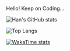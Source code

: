 Hello! Keep on Coding...

![Han's GitHub stats](https://github-readme-stats-2gcd-liuhanalice.vercel.app/api?username=liuhanalice&theme=vue&show_icons=true&count_private=true)

![Top Langs](https://github-readme-stats-2gcd-liuhanalice.vercel.app/api/top-langs/?username=liuhanalice&theme=vue&layout=compact&langs_count=20&hide=asp.net,objective-c)

[![WakaTime stats](https://github-readme-stats.vercel.app/api/wakatime?username=liuhanalice&theme=vue&langs_count=20)](https://github.com/anuraghazra/github-readme-stats)
